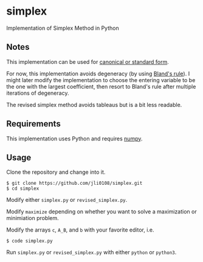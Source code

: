 # simplex

Implementation of Simplex Method in Python

## Notes
This implementation can be used for [canonical or standard form](https://en.wikipedia.org/wiki/Linear_programming).

For now, this implementation avoids degeneracy (by using [Bland's rule](https://en.wikipedia.org/wiki/Bland%27s_rule)). I might later modify the implementation to choose the entering variable to be the one with the largest coefficient, then resort to Bland's rule after multiple iterations of degeneracy.

The revised simplex method avoids tableaus but is a bit less readable.

## Requirements
This implementation uses Python and requires [numpy](https://numpy.org/install/).

## Usage
Clone the repository and change into it.
```
$ git clone https://github.com/jli0108/simplex.git
$ cd simplex
```
Modify either `simplex.py` or `revised_simplex.py`.

Modify `maximize` depending on whether you want to solve a maximization or minimiation problem.

Modify the arrays `c`, `A_B`, and `b` with your favorite editor, i.e.
```
$ code simplex.py
```
Run `simplex.py` or `revised_simplex.py` with either `python` or `python3`.
